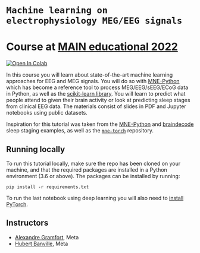 # `Machine learning on electrophysiology MEG/EEG signals`

# Course at [MAIN educational 2022](https://main-educational.github.io/)

[![Open In Colab](https://colab.research.google.com/assets/colab-badge.svg)](https://colab.research.google.com/github/agramfort/22_main_ml_meeg_tuto/)

In this course you will learn about state-of-the-art machine learning approaches for EEG and MEG signals. You will do so with [MNE-Python](https://mne.tools/) which has become a reference tool to process MEG/EEG/sEEG/ECoG data in Python, as well as the [scikit-learn library](https://scikit-learn.org/). You will learn to predict what people attend to given their brain activity or look at predicting sleep stages from clinical EEG data. The materials consist of slides in PDF and Jupyter notebooks using public datasets.

Inspiration for this tutorial was taken from the [MNE-Python](https://mne.tools/stable/auto_tutorials/sample-datasets/plot_sleep.html) and [braindecode](https://braindecode.org/auto_examples/plot_sleep_staging.html) sleep staging examples, as well as the [`mne-torch`](https://github.com/mne-tools/mne-torch) repository.

## Running locally

To run this tutorial locally, make sure the repo has been cloned on your machine, and that the required packages are installed in a Python environment (3.6 or above). The packages can be installed by running:
```
pip install -r requirements.txt
```

To run the last notebook using deep learning you will also need to [install PyTorch](https://pytorch.org/get-started/locally/).

## Instructors

  - [Alexandre Gramfort](http://alexandre.gramfort.net/), Meta
  - [Hubert Banville](https://hubertjb.github.io/), Meta
